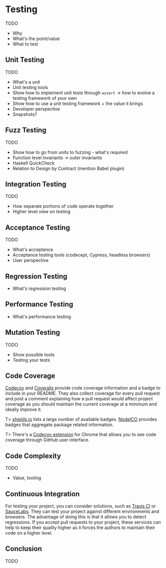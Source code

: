 # Testing

TODO

* Why
* What's the point/value
* What to test

## Unit Testing

TODO

* What's a unit
* Unit testing tools
* Show how to implement unit tests through `assert` -> how to evolve a testing framework of your own
* Show how to use a unit testing framework + the value it brings
* Developer perspective
* Snapshots?

## Fuzz Testing

TODO

* Show how to go from units to fuzzing - what's required
* Function level invariants -> outer invariants
* Haskell QuickCheck
* Relation to Design by Contract (mention Babel plugin)

## Integration Testing

TODO

* How separate portions of code operate together
* Higher level view on testing

## Acceptance Testing

TODO

* What's acceptance
* Acceptance testing tools (codecept, Cypress, headless browsers)
* User perspective

## Regression Testing

* What's regression testing

## Performance Testing

* What's performance testing

## Mutation Testing

TODO

* Show possible tools
* Testing your tests

## Code Coverage

[Codecov](https://codecov.io/) and [Coveralls](https://coveralls.io/) provide code coverage information and a badge to include in your README. They also collect coverage for every pull request and post a comment explaining how a pull request would affect project coverage as you should maintain the current coverage at a minimum and ideally improve it.

T> [shields.io](http://shields.io/) lists a large number of available badges. [NodeICO](https://nodei.co/) provides badges that aggregate package related information.

T> There's a [Codecov extension](https://chrome.google.com/webstore/detail/codecov-extension/keefkhehidemnokodkdkejapdgfjmijf) for Chrome that allows you to see code coverage through GitHub user interface.

## Code Complexity

TODO

* Value, tooling

## Continuous Integration

For testing your project, you can consider solutions, such as [Travis CI](https://travis-ci.org/) or [SauceLabs](https://saucelabs.com/). They can test your project against different environments and browsers. The advantage of doing this is that it allows you to detect regressions. If you accept pull requests to your project, these services can help to keep their quality higher as it forces the authors to maintain their code on a higher level.

## Conclusion

TODO
